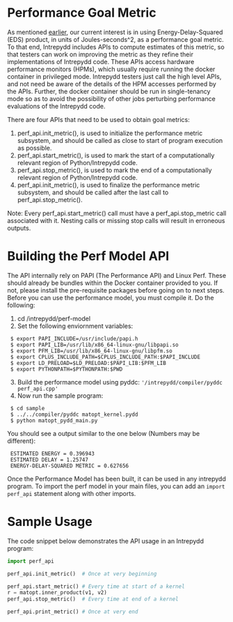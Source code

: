 # Performance Goal Metric

As mentioned [earlier](README.md), our current interest is in using
Energy-Delay-Squared (EDS) product, in units of Joules-seconds^2, as a
performance goal metric.  To that end, Intrepydd includes APIs to
compute estimates of this metric, so that testers can work on
improving the metric as they refine their implementations of Intrepydd
code.  These APIs access hardware performance monitors (HPMs), which
usually require running the docker container in privileged mode.
Intrepydd testers just call the high level APIs, and not need be aware
of the details of the HPM accesses performed by the APIs.  Further,
the docker container should be run in single-tenancy mode so as to
avoid the possibility of other jobs perturbing performance evaluations
of the Intrepydd code.

There are four APIs that need to be used to obtain goal metrics:
1. perf_api.init_metric(), is used to initialize the performance
   metric subsystem, and should be called as close to start of program
   execution as possible.
2. perf_api.start_metric(), is used to mark the start of a
computationally relevant region
of Python/Intrepydd code.
3. perf_api.stop_metric(), is used to mark the end of a
computationally relevant region of Python/Intrepydd code.
4. perf_api.init_metric(), is used to finalize the performance
   metric subsystem, and should be called after the last call to perf_api.stop_metric().

Note: Every perf_api.start_metric() call must have a perf_api.stop_metric call
associated with it. Nesting calls or missing stop calls will result in erroneous
outputs.

# Building the Perf Model API

The API internally rely on PAPI (The Performance API) and Linux Perf. These
should already be bundles within the Docker container provided to you. If not,
please install the pre-requisite packages before going on to next steps.
Before you can use the performance model, you must compile it. Do the following:
1. cd /intrepydd/perf-model
2. Set the following enviornment variables:
```
 $ export PAPI_INCLUDE=/usr/include/papi.h
 $ export PAPI_LIB=/usr/lib/x86_64-linux-gnu/libpapi.so
 $ export PFM_LIB=/usr/lib/x86_64-linux-gnu/libpfm.so
 $ export CPLUS_INCLUDE_PATH=$CPLUS_INCLUDE_PATH:$PAPI_INCLUDE
 $ export LD_PRELOAD=$LD_PRELOAD:$PAPI_LIB:$PFM_LIB
 $ export PYTHONPATH=$PYTHONPATH:$PWD
```
3. Build the performance model using pyddc:
 ```'/intrepydd/compiler/pyddc perf_api.cpp'```
4. Now run the sample program:
```
 $ cd sample
 $ ../../compiler/pyddc matopt_kernel.pydd
 $ python matopt_pydd_main.py
```
You should see a output similar to the one below (Numbers may be different):
```
 ESTIMATED ENERGY = 0.396943
 ESTIMATED DELAY = 1.25747
 ENERGY-DELAY-SQUARED METRIC = 0.627656
```
Once the Performance Model has been built, it can be used in any intrepydd program.
To import the perf model in your main files, you can add an `import perf_api`
statement along with other imports.

# Sample Usage
The code snippet below demonstrates the API usage in an Intrepydd program:

```python
import perf_api

perf_api.init_metric()  # Once at very beginning

perf_api.start_metric() # Every time at start of a kernel
r = matopt.inner_product(v1, v2)
perf_api.stop_metric()  # Every time at end of a kernel

perf_api.print_metric() # Once at very end
```
